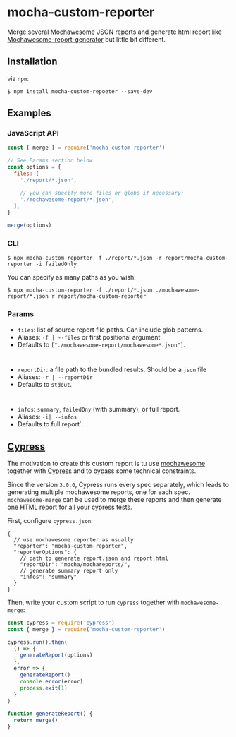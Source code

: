 # mocha-custom-reporter

Merge several [Mochawesome](https://github.com/adamgruber/mochawesome) JSON reports and generate html report like [Mochawesome-report-generator](https://github.com/adamgruber/mochawesome-report-generator) but little bit different.

## Installation

via `npm`:

```
$ npm install mocha-custom-repoeter --save-dev
```

## Examples

### JavaScript API

```javascript
const { merge } = require('mocha-custom-reporter')

// See Params section below
const options = {
  files: [
    './report/*.json',

    // you can specify more files or globs if necessary:
    './mochawesome-report/*.json',
  ],
}

merge(options)
```

### CLI

```
$ npx mocha-custom-reporter -f ./report/*.json -r report/mocha-custom-reporter -i failedOnly
```

You can specify as many paths as you wish:

```
$ npx mocha-custom-reporter -f ./report/*.json ./mochawesome-report/*.json r report/mocha-custom-reporter
```

### Params

- `files`: list of source report file paths. Can include glob patterns.
- Aliases: `-f | --files` or first positional argument
- Defaults to `["./mochawesome-report/mochawesome*.json"]`.
#
- `reportDir`: a file path to the bundled results. Should be a `json` file 
- Aliases: `-r | --reportDir`
- Defaults to `stdout`.
#
- `infos`: `summary`, `failedOny` (with summary), or full report.
- Aliases: `-i| --infos`
- Defaults to full report`.


## [Cypress](https://github.com/cypress-io/cypress)

The motivation to create this custom report is tu use [mochawesome](https://github.com/adamgruber/mochawesome) together with [Cypress](https://github.com/cypress-io/cypress) and to bypass some technical constraints.

Since the version `3.0.0`, Cypress runs every spec separately, which leads to generating multiple mochawesome reports, one for each spec. `mochawesome-merge` can be used to merge these reports and then generate one HTML report for all your cypress tests.

First, configure `cypress.json`:

```jsonc
{
  // use mochawesome reporter as usually
  "reporter": "mocha-custom-reporter",
  "reporterOptions": {
    // path to generate report.json and report.html
    "reportDir": "mocha/mochareports/",
    // generate summary report only
    "infos": "summary"
  }
}
```

Then, write your custom script to run `cypress` together with `mochawesome-merge`:

```javascript
const cypress = require('cypress')
const { merge } = require('mocha-custom-reporter')

cypress.run().then(
  () => {
    generateReport(options)
  },
  error => {
    generateReport()
    console.error(error)
    process.exit(1)
  }
)

function generateReport() {
  return merge()
}
```
